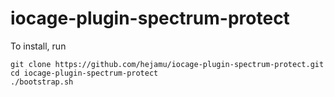# iocage-plugin-spectrum-protect

To install, run

```
git clone https://github.com/hejamu/iocage-plugin-spectrum-protect.git
cd iocage-plugin-spectrum-protect
./bootstrap.sh
```
